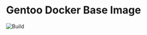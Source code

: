 # Gentoo Docker Base Image

![Build](https://jenkins.nespithal.com/buildStatus/icon?job=docker-gentoo)
